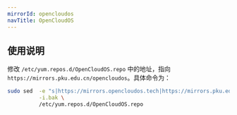 ```yaml
---
mirrorId: opencloudos
navTitle: OpenCloudOS
---
```


## 使用说明

修改 `/etc/yum.repos.d/OpenCloudOS.repo` 中的地址，指向 `https://mirrors.pku.edu.cn/opencloudos`。具体命令为：

```bash
sudo sed  -e "s|https://mirrors.opencloudos.tech|https://mirrors.pku.edu.cn|g" \
          -i.bak \
          /etc/yum.repos.d/OpenCloudOS.repo
```
